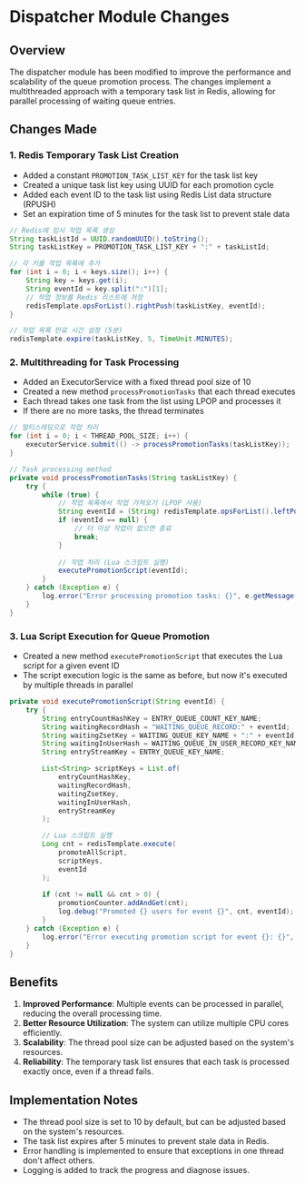 # Dispatcher Module Changes

## Overview
The dispatcher module has been modified to improve the performance and scalability of the queue promotion process. The changes implement a multithreaded approach with a temporary task list in Redis, allowing for parallel processing of waiting queue entries.

## Changes Made

### 1. Redis Temporary Task List Creation
- Added a constant `PROMOTION_TASK_LIST_KEY` for the task list key
- Created a unique task list key using UUID for each promotion cycle
- Added each event ID to the task list using Redis List data structure (RPUSH)
- Set an expiration time of 5 minutes for the task list to prevent stale data

```java
// Redis에 임시 작업 목록 생성
String taskListId = UUID.randomUUID().toString();
String taskListKey = PROMOTION_TASK_LIST_KEY + ":" + taskListId;

// 각 키를 작업 목록에 추가
for (int i = 0; i < keys.size(); i++) {
    String key = keys.get(i);
    String eventId = key.split(":")[1];
    // 작업 정보를 Redis 리스트에 저장
    redisTemplate.opsForList().rightPush(taskListKey, eventId);
}

// 작업 목록 만료 시간 설정 (5분)
redisTemplate.expire(taskListKey, 5, TimeUnit.MINUTES);
```

### 2. Multithreading for Task Processing
- Added an ExecutorService with a fixed thread pool size of 10
- Created a new method `processPromotionTasks` that each thread executes
- Each thread takes one task from the list using LPOP and processes it
- If there are no more tasks, the thread terminates

```java
// 멀티스레딩으로 작업 처리
for (int i = 0; i < THREAD_POOL_SIZE; i++) {
    executorService.submit(() -> processPromotionTasks(taskListKey));
}

// Task processing method
private void processPromotionTasks(String taskListKey) {
    try {
        while (true) {
            // 작업 목록에서 작업 가져오기 (LPOP 사용)
            String eventId = (String) redisTemplate.opsForList().leftPop(taskListKey);
            if (eventId == null) {
                // 더 이상 작업이 없으면 종료
                break;
            }
            
            // 작업 처리 (Lua 스크립트 실행)
            executePromotionScript(eventId);
        }
    } catch (Exception e) {
        log.error("Error processing promotion tasks: {}", e.getMessage(), e);
    }
}
```

### 3. Lua Script Execution for Queue Promotion
- Created a new method `executePromotionScript` that executes the Lua script for a given event ID
- The script execution logic is the same as before, but now it's executed by multiple threads in parallel

```java
private void executePromotionScript(String eventId) {
    try {
        String entryCountHashKey = ENTRY_QUEUE_COUNT_KEY_NAME;
        String waitingRecordHash = "WAITING_QUEUE_RECORD:" + eventId;
        String waitingZsetKey = WAITING_QUEUE_KEY_NAME + ":" + eventId;
        String waitingInUserHash = WAITING_QUEUE_IN_USER_RECORD_KEY_NAME + ":" + eventId;
        String entryStreamKey = ENTRY_QUEUE_KEY_NAME;

        List<String> scriptKeys = List.of(
            entryCountHashKey,
            waitingRecordHash,
            waitingZsetKey,
            waitingInUserHash,
            entryStreamKey
        );

        // Lua 스크립트 실행
        Long cnt = redisTemplate.execute(
            promoteAllScript,
            scriptKeys,
            eventId
        );
        
        if (cnt != null && cnt > 0) {
            promotionCounter.addAndGet(cnt);
            log.debug("Promoted {} users for event {}", cnt, eventId);
        }
    } catch (Exception e) {
        log.error("Error executing promotion script for event {}: {}", eventId, e.getMessage(), e);
    }
}
```

## Benefits
1. **Improved Performance**: Multiple events can be processed in parallel, reducing the overall processing time.
2. **Better Resource Utilization**: The system can utilize multiple CPU cores efficiently.
3. **Scalability**: The thread pool size can be adjusted based on the system's resources.
4. **Reliability**: The temporary task list ensures that each task is processed exactly once, even if a thread fails.

## Implementation Notes
- The thread pool size is set to 10 by default, but can be adjusted based on the system's resources.
- The task list expires after 5 minutes to prevent stale data in Redis.
- Error handling is implemented to ensure that exceptions in one thread don't affect others.
- Logging is added to track the progress and diagnose issues.